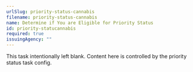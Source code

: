 ```yaml
---
urlSlug: priority-status-cannabis
filename: priority-status-cannabis
name: Determine if You are Eligible for Priority Status
id: priority-statucannabis
required: true
issuingAgency: ""
---
```


This task intentionally left blank. Content here is controlled by the priority status task config.
